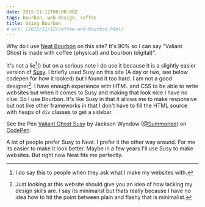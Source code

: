 ```yaml
---
date: 2015-11-12T00:00:00Z
tags: bourbon, web design, coffee
title: Using Bourbon
# url: /2015/11/12/coffee-and-bourbon.html/
---
```


Why do I use [Neat Bourbon](http://neat.bourbon.io/) on this site? It's 90% so I can say "Valiant Ghost is made with coffee (physical) and bourbon (digital)". 

It's not a lie[^1]() but on a serious note I do use it because it is a slightly easier version of [Susy](http://susy.oddbird.net/). I briefly used Susy on this site (A day or two, see below codepen for how it looked) but I found it too hard. I am not a good designer[^2]. I have enough experience with HTML and CSS to be able to write websites but when it comes to Susy and making that look nice I have no clue. So I use Bourbon. It's like Susy in that it allows me to make responsive but not like other frameworks in that I don't have to fill the HTML source with heaps of ```div``` classes to get a sidebar.
 
<p data-height="512" data-theme-id="0" data-slug-hash="dYOMzb" data-default-tab="result" data-user="Summonee" class='codepen'>See the Pen <a href='http://codepen.io/Summonee/pen/dYOMzb/'>Valiant Ghost Susy</a> by Jackson Wyndow (<a href='http://codepen.io/Summonee'>@Summonee</a>) on <a href='http://codepen.io'>CodePen</a>.</p>
<script async src="//assets.codepen.io/assets/embed/ei.js"></script>

A lot of people prefer Susy to Neat. I prefer it the other way around. For me its easier to make it look better. Maybe in a few years I'll use Susy to make websites. But right now Neat fits me perfectly.

[^1]: I do say this to people when they ask what I make my websites with.

[^2]: Just looking at this website should give you an idea of how lacking my design skills are. I say its minimalist but thats really because I have no idea how to hit the point between plain and flashy that is minimalist.
